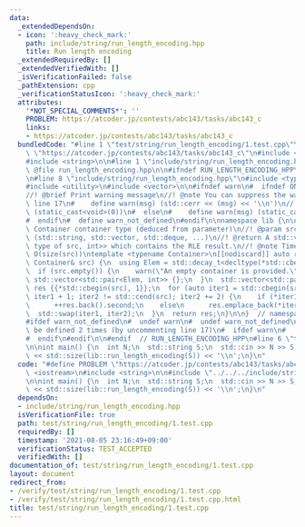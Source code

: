 ```yaml
---
data:
  _extendedDependsOn:
  - icon: ':heavy_check_mark:'
    path: include/string/run_length_encoding.hpp
    title: Run length encoding
  _extendedRequiredBy: []
  _extendedVerifiedWith: []
  _isVerificationFailed: false
  _pathExtension: cpp
  _verificationStatusIcon: ':heavy_check_mark:'
  attributes:
    '*NOT_SPECIAL_COMMENTS*': ''
    PROBLEM: https://atcoder.jp/contests/abc143/tasks/abc143_c
    links:
    - https://atcoder.jp/contests/abc143/tasks/abc143_c
  bundledCode: "#line 1 \"test/string/run_length_encoding/1.test.cpp\"\n#define PROBLEM\
    \ \"https://atcoder.jp/contests/abc143/tasks/abc143_c\"\n#include <iostream>\n\
    #include <string>\n\n#line 1 \"include/string/run_length_encoding.hpp\"\n\n//!\
    \ @file run_length_encoding.hpp\n\n#ifndef RUN_LENGTH_ENCODING_HPP\n#define RUN_LENGTH_ENCODING_HPP\n\
    \n#line 8 \"include/string/run_length_encoding.hpp\"\n#include <type_traits>\n\
    #include <utility>\n#include <vector>\n\n#ifndef warn\n#  ifndef ONLINE_JUDGE\n\
    //! @brief Print warning message\n//! @note You can suppress the warning by uncommenting\
    \ line 17\n#    define warn(msg) (std::cerr << (msg) << '\\n')\n// #  define warn(msg)\
    \ (static_cast<void>(0))\n#  else\n#    define warn(msg) (static_cast<void>(0))\n\
    #  endif\n#  define warn_not_defined\n#endif\n\nnamespace lib {\n\n//! @tparam\
    \ Container container type (deduced from parameter)\n//! @param src source container\
    \ (std::string, std::vector, std::deque, ...)\n//! @return A std::vector<std::pair<element\
    \ type of src, int>> which contains the RLE result.\n//! @note Time complexity:\
    \ O(size(src))\ntemplate <typename Container>\n[[nodiscard]] auto run_length_encoding(const\
    \ Container& src) {\n  using Elem = std::decay_t<decltype(*std::cbegin(std::declval<Container>()))>;\n\
    \  if (src.empty()) {\n    warn(\"An empty container is provided.\");\n    return\
    \ std::vector<std::pair<Elem, int>> {};\n  }\n  std::vector<std::pair<Elem, int>>\
    \ res {{*std::cbegin(src), 1}};\n  for (auto iter1 = std::cbegin(src), iter2 =\
    \ iter1 + 1; iter2 != std::cend(src); iter2 += 2) {\n    if (*iter1 == *iter2)\n\
    \      ++res.back().second;\n    else\n      res.emplace_back(*iter2, 1);\n  \
    \  std::swap(iter1, iter2);\n  }\n  return res;\n}\n\n}  // namespace lib\n\n\
    #ifdef warn_not_defined\n#  undef warn\n#  undef warn_not_defined\n// warn may\
    \ be defined 2 times (by uncommenting line 17)\n#  ifdef warn\n#    undef warn\n\
    #  endif\n#endif\n\n#endif  // RUN_LENGTH_ENCODING_HPP\n#line 6 \"test/string/run_length_encoding/1.test.cpp\"\
    \n\nint main() {\n  int N;\n  std::string S;\n  std::cin >> N >> S;\n  std::cout\
    \ << std::size(lib::run_length_encoding(S)) << '\\n';\n}\n"
  code: "#define PROBLEM \"https://atcoder.jp/contests/abc143/tasks/abc143_c\"\n#include\
    \ <iostream>\n#include <string>\n\n#include \"../../../include/string/run_length_encoding.hpp\"\
    \n\nint main() {\n  int N;\n  std::string S;\n  std::cin >> N >> S;\n  std::cout\
    \ << std::size(lib::run_length_encoding(S)) << '\\n';\n}\n"
  dependsOn:
  - include/string/run_length_encoding.hpp
  isVerificationFile: true
  path: test/string/run_length_encoding/1.test.cpp
  requiredBy: []
  timestamp: '2021-08-05 23:16:49+09:00'
  verificationStatus: TEST_ACCEPTED
  verifiedWith: []
documentation_of: test/string/run_length_encoding/1.test.cpp
layout: document
redirect_from:
- /verify/test/string/run_length_encoding/1.test.cpp
- /verify/test/string/run_length_encoding/1.test.cpp.html
title: test/string/run_length_encoding/1.test.cpp
---
```

